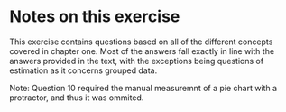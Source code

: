 # Notes on this exercise

This exercise contains questions based on all of the different concepts covered in chapter one. Most of the answers fall exactly in line with the answers provided in the text, with the exceptions being questions of estimation as it concerns grouped data.

Note: Question 10 required the manual measuremnt of a pie chart with a protractor, and thus it was ommited.
